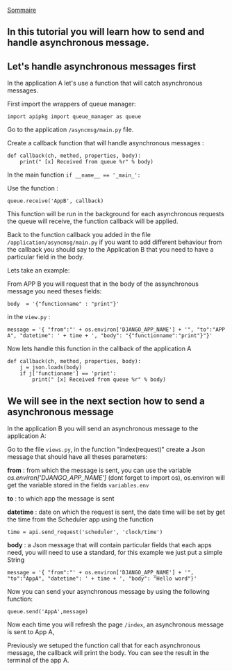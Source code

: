[Sommaire](https://ursi-2020.github.io/Documentation/)

## In this tutorial you will learn how to send and handle asynchronous message.

## Let's handle asynchronous messages first

In the application A let's use a function that will catch asynchronous messages.

First import the wrappers of queue manager:

	import apipkg import queue_manager as queue

Go to the application `/asyncmsg/main.py` file.

Create a callback function that will handle asynchronous messages :

	def callback(ch, method, properties, body):
	    print(" [x] Received from queue %r" % body)

In the main function  `if __name__ == '_main_':`

Use the function : 

	queue.receive('AppB', callback)

This function will be run in the background for each asynchronous requests the queue will receive, the function callback will be applied.


Back to the function callback you added in the file `/application/asyncmsg/main.py`
if you want to add different behaviour from the callback you should say to the Application B that you need to have a particular field in the body.

Lets take an example:

From APP B  you will request that in the body of the assynchronous message you need theses fields:

	body  = '{"functionname" : "print"}'

in the `view.py` : 

	message = '{ "from":"' + os.environ['DJANGO_APP_NAME'] + '", "to":"APP A", "datetime": ' + time + ', "body": "{"functionname":"print"}"}'

Now lets handle this function in the callback of the application A

	def callback(ch, method, properties, body):
	    j = json.loads(body)
	    if j['functioname'] == 'print':
		    print(" [x] Received from queue %r" % body)


## We will see in the next section how to send a asynchronous message

In the application B you will send an asynchronous message to the application A:

Go to the file `views.py`, in the function "index(request)" create a Json message that should have all theses parameters:

**from** : from which the message is sent, you can use the variable *os.environ['DJANGO_APP_NAME']* (dont forget to import os), os.environ will get the variable stored in the fields `variables.env`

**to** : to which app the message is sent

**datetime** : date on which the request is sent, the date time will be set by get the time from the Scheduler app using the function 

	time = api.send_request('scheduler', 'clock/time')
	

**body** : a Json message that will contain particular fields that each apps need, you will need to use a standard, for this example we just put a simple String

	message = '{ "from":"' + os.environ['DJANGO_APP_NAME'] + '", "to":"AppA", "datetime": ' + time + ', "body": "Hello word"}'

Now you can send your asynchronous message by using the following function:

	queue.send('AppA',message)

Now each time you will refresh the page `/index`, an asynchronous message is sent to App A,

Previously we setuped the function call that for each asynchronous message, the callback will print the body. 
You can see the result in the terminal of the app A.

